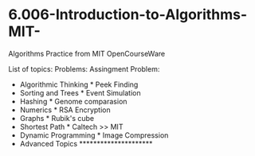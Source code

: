 # 6.006-Introduction-to-Algorithms-MIT-
Algorithms Practice from MIT OpenCourseWare

List of topics:                                 Problems:                                    Assingment Problem:

* Algorithmic Thinking                       * Peek Finding
* Sorting and Trees                          * Event Simulation
* Hashing                                    * Genome comparasion
* Numerics                                   * RSA Encryption
* Graphs                                     * Rubik's cube
* Shortest Path                              * Caltech >> MIT
* Dynamic Programming                        * Image Compression 
* Advanced Topics                            *********************
